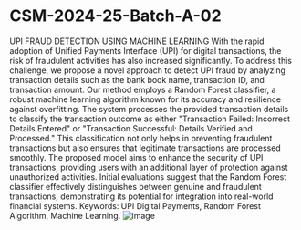 # CSM-2024-25-Batch-A-02
UPI FRAUD DETECTION USING MACHINE LEARNING
With the rapid adoption of Unified Payments Interface (UPI) for digital transactions, the risk of fraudulent activities has also increased significantly. To address this challenge, we propose a novel approach to detect UPI fraud by analyzing transaction details such as the bank book name, transaction ID, and transaction amount. Our method employs a Random Forest classifier, a robust machine learning algorithm known for its accuracy and resilience against overfitting. The system processes the provided transaction details to classify the transaction outcome as either "Transaction Failed: Incorrect Details Entered" or "Transaction Successful: Details Verified and Processed." This classification not only helps in preventing fraudulent transactions but also ensures that legitimate transactions are processed smoothly. The proposed model aims to enhance the security of UPI transactions, providing users with an additional layer of protection against unauthorized activities. Initial evaluations suggest that the Random Forest classifier effectively distinguishes between genuine and fraudulent transactions, demonstrating its potential for integration into real-world financial systems.
Keywords: UPI Digital Payments, Random Forest Algorithm, Machine Learning.
![image](https://github.com/user-attachments/assets/cf97541b-9557-4715-aa04-4bfbb6c85674)
